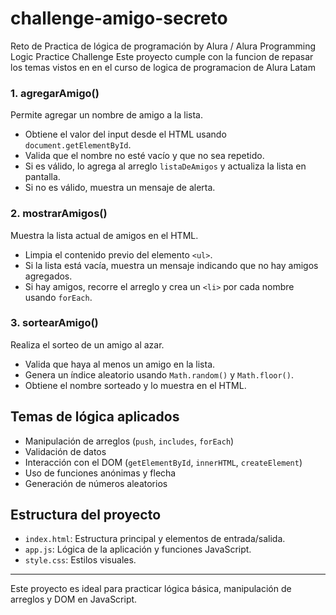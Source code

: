 # challenge-amigo-secreto
Reto de Practica de lógica de programación by Alura / Alura Programming Logic Practice Challenge
Este proyecto cumple con la funcion de repasar los temas vistos en en el curso de logica de programacion de Alura Latam

### 1. agregarAmigo()
Permite agregar un nombre de amigo a la lista.  
- Obtiene el valor del input desde el HTML usando `document.getElementById`.
- Valida que el nombre no esté vacío y que no sea repetido.
- Si es válido, lo agrega al arreglo `listaDeAmigos` y actualiza la lista en pantalla.
- Si no es válido, muestra un mensaje de alerta.

### 2. mostrarAmigos()
Muestra la lista actual de amigos en el HTML.  
- Limpia el contenido previo del elemento `<ul>`.
- Si la lista está vacía, muestra un mensaje indicando que no hay amigos agregados.
- Si hay amigos, recorre el arreglo y crea un `<li>` por cada nombre usando `forEach`.

### 3. sortearAmigo()
Realiza el sorteo de un amigo al azar.  
- Valida que haya al menos un amigo en la lista.
- Genera un índice aleatorio usando `Math.random()` y `Math.floor()`.
- Obtiene el nombre sorteado y lo muestra en el HTML.

## Temas de lógica aplicados

- Manipulación de arreglos (`push`, `includes`, `forEach`)
- Validación de datos
- Interacción con el DOM (`getElementById`, `innerHTML`, `createElement`)
- Uso de funciones anónimas y flecha
- Generación de números aleatorios

## Estructura del proyecto

- `index.html`: Estructura principal y elementos de entrada/salida.
- `app.js`: Lógica de la aplicación y funciones JavaScript.
- `style.css`: Estilos visuales.

---

Este proyecto es ideal para practicar lógica básica, manipulación de arreglos y DOM en JavaScript.